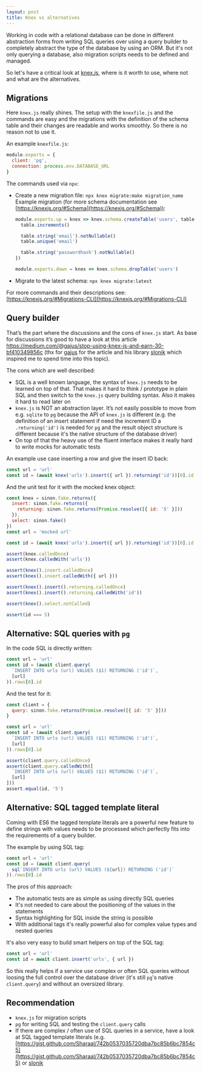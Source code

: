 ```yaml
---
layout: post
title: Knex vs alternatives
---
```


Working in code with a relational database can be done in different abstraction forms from writing SQL queries over using a query builder to completely abstract the type of the database by using an ORM.
But it's not only querying a database, also migration scripts needs to be defined and managed.

So let's have a critical look at [knex.js](https://knexjs.org/), where is it worth to use, where not and what are the alternatives.
<!--more-->

## Migrations

Here `knex.js` really shines. The setup with the `knexfile.js` and the commands are easy and the migrations with the definition of the schema table and their changes are readable and works smoothly. So there is no reason not to use it.

An example `knexfile.js`:
```javascript
module.exports = {
  client: 'pg',
  connection: process.env.DATABASE_URL
}
```

The commands used via `npx`:
* Create a new migration file: `npx knex migrate:make migration_name`
  Example migration (for more schema documentation see [https://knexjs.org/#Schema](https://knexjs.org/#Schema)):
  ```javascript
  module.exports.up = knex => knex.schema.createTable('users', table => {
    table.increments()

    table.string('email').notNullable()
    table.unique('email')

    table.string('passwordhash').notNullable()
  })

  module.exports.down = knex => knex.schema.dropTable('users')
  ```
* Migrate to the latest schema: `npx knex migrate:latest`

For more commands and their descriptions see: [https://knexjs.org/#Migrations-CLI](https://knexjs.org/#Migrations-CLI)

## Query builder

That’s the part where the discussions and the cons of `knex.js` start. As base for discussions it’s good to have a look at this article https://medium.com/@gajus/stop-using-knex-js-and-earn-30-bf410349856c (thx for [gajus](https://github.com/gajus) for the article and his library [slonik](https://www.npmjs.com/package/slonik) which inspired me to spend time into this topic).

The cons which are well described:
* SQL is a well known language, the syntax of `knex.js` needs to be learned on top of that. That makes it hard to think / prototype in plain SQL and then switch to the `knex.js` query building syntax. Also it makes it hard to read later on
* `knex.js` is NOT an abstraction layer. It’s not easily possible to move from e.g. `sqlite` to `pg` because the API of `knex.js` is different (e.g. the definition of an insert statement if need the increment ID a `.returning('id')` is needed for `pg` and the result object structure is different because it's the native structure of the database driver)
* On top of that the heavy use of the fluent interface makes it really hard to write mocks for automatic tests

An example use case inserting a row and give the insert ID back:
```javascript
const url = 'url'
const id = (await knex('urls').insert({ url }).returning('id'))[0].id
```

And the unit test for it with the mocked knex object:
```javascript
const knex = sinon.fake.returns({
  insert: sinon.fake.returns({
    returning: sinon.fake.returns(Promise.resolve([{ id: '5' }]))
  }),
  select: sinon.fake()
})
const url = 'mocked url'

const id = (await knex('urls').insert({ url }).returning('id'))[0].id

assert(knex.calledOnce)
assert(knex.calledWith('urls'))

assert(knex().insert.calledOnce)
assert(knex().insert.calledWith({ url }))

assert(knex().insert().returning.calledOnce)
assert(knex().insert().returning.calledWith('id'))

assert(knex().select.notCalled)

assert(id === 5)
```

## Alternative: SQL queries with `pg`

In the code SQL is directly written:
```javascript
const url = 'url'
const id = (await client.query(
  `INSERT INTO urls (url) VALUES ($1) RETURNING ('id')`,
  [url]
)).rows[0].id
```

And the test for it:
```javascript
const client = {
  query: sinon.fake.returns(Promise.resolve([{ id: '5' }]))
}   

const url = 'url'
const id = (await client.query(
  `INSERT INTO urls (url) VALUES ($1) RETURNING ('id')`,
  [url]
)).rows[0].id

assert(client.query.calledOnce)
assert(client.query.calledWith([
  `INSERT INTO urls (url) VALUES ($1) RETURNING ('id')`,
  [url]
]))
assert.equal(id, '5')
```

## Alternative: SQL tagged template literal

Coming with ES6 the tagged template literals are a powerful new feature to define strings with values needs to be processed which perfectly fits into the requirements of a query builder.

The example by using SQL tag:
```javascript
const url = 'url'
const id = (await client.query(
  sql`INSERT INTO urls (url) VALUES (${url}) RETURNING ('id')`
)).rows[0].id
```

The pros of this approach:
* The automatic tests are as simple as using directly SQL queries
* It's not needed to care about the positioning of the values in the statements
* Syntax highlighting for SQL inside the string is possible
* With additional tags it's really powerful also for complex value types and nested queries

It's also very easy to build smart helpers on top of the SQL tag:

```javascript
const url = 'url'
const id = await client.insert('urls', { url })
```

So this really helps if a service use complex or often SQL queries without loosing the full control over the database driver (it's still `pg`'s native `client.query`) and without an oversized library.

## Recommendation

* `knex.js` for migration scripts
* `pg` for writing SQL and testing the `client.query` calls
* If there are complex / often use of SQL queries in a service, have a look at SQL tagged template literals (e.g. [https://gist.github.com/Sharaal/742b0537035720dba7bc85b6bc7854c5](https://gist.github.com/Sharaal/742b0537035720dba7bc85b6bc7854c5) or [slonik](https://www.npmjs.com/package/slonik)
